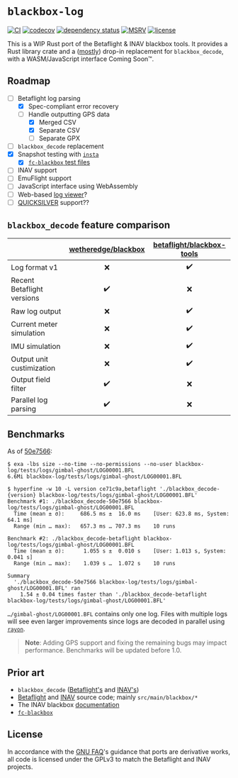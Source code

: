 # `blackbox-log`

[![CI](https://github.com/wetheredge/blackbox/actions/workflows/ci.yaml/badge.svg)](https://github.com/wetheredge/blackbox/actions/workflows/ci.yaml)
[![codecov](https://codecov.io/gh/wetheredge/blackbox/branch/main/graph/badge.svg)](https://codecov.io/gh/wetheredge/blackbox)
[![dependency status](https://deps.rs/repo/github/wetheredge/blackbox/status.svg)](https://deps.rs/repo/github/wetheredge/blackbox)
[![MSRV](https://img.shields.io/static/v1?logo=rust&label=MSRV&color=dea584&message=1.65)](https://github.com/rust-lang/rust/blob/master/RELEASES.md)
[![license](https://img.shields.io/github/license/wetheredge/blackbox)](https://github.com/wetheredge/blackbox/blob/main/COPYING)

This is a WIP Rust port of the Betaflight & INAV blackbox tools. It provides a
Rust library crate and a ([mostly][comparison]) drop-in replacement
for `blackbox_decode`, with a WASM/JavaScript interface Coming Soon™.

## Roadmap

- [ ] Betaflight log parsing
  - [x] Spec-compliant error recovery
  - [ ] Handle outputting GPS data
    - [x] Merged CSV
    - [x] Separate CSV
    - [ ] Separate GPX
- [ ] `blackbox_decode` replacement
- [x] Snapshot testing with [`insta`](https://insta.rs)
  - [x] [`fc-blackbox` test files](https://github.com/ilya-epifanov/fc-blackbox/tree/main/src/test-data)
- [ ] INAV support
- [ ] EmuFlight support
- [ ] JavaScript interface using WebAssembly
- [ ] Web-based [log viewer][bf-viewer]?
- [ ] [QUICKSILVER](https://github.com/BossHobby/QUICKSILVER) support??

## `blackbox_decode` feature comparison

|                            | [wetheredge/blackbox][repo] | [betaflight/blackbox-tools][bf-tools] |
|----------------------------|:---------------------------:|:-------------------------------------:|
| Log format v1              |              :x:            |           :heavy_check_mark:          |
| Recent Betaflight versions |      :heavy_check_mark:     |                   :x:                 |
| Raw log output             |              :x:            |           :heavy_check_mark:          |
| Current meter simulation   |              :x:            |           :heavy_check_mark:          |
| IMU simulation             |              :x:            |           :heavy_check_mark:          |
| Output unit custimization  |              :x:            |           :heavy_check_mark:          |
| Output field filter        |      :heavy_check_mark:     |                   :x:                 |
| Parallel log parsing       |      :heavy_check_mark:     |                   :x:                 |

## Benchmarks

As of [50e7566](https://github.com/wetheredge/blackbox/tree/ce71c9a3a7f7218328f1162b2f33e32fab4ea24d):

```shell
$ exa -lbs size --no-time --no-permissions --no-user blackbox-log/tests/logs/gimbal-ghost/LOG00001.BFL
6.6Mi blackbox-log/tests/logs/gimbal-ghost/LOG00001.BFL

$ hyperfine -w 10 -L version ce71c9a,betaflight './blackbox_decode-{version} blackbox-log/tests/logs/gimbal-ghost/LOG00001.BFL'
Benchmark #1: ./blackbox_decode-50e7566 blackbox-log/tests/logs/gimbal-ghost/LOG00001.BFL
  Time (mean ± σ):     686.5 ms ±  16.0 ms    [User: 623.8 ms, System: 64.1 ms]
  Range (min … max):   657.3 ms … 707.3 ms    10 runs

Benchmark #2: ./blackbox_decode-betaflight blackbox-log/tests/logs/gimbal-ghost/LOG00001.BFL
  Time (mean ± σ):      1.055 s ±  0.010 s    [User: 1.013 s, System: 0.041 s]
  Range (min … max):    1.039 s …  1.072 s    10 runs

Summary
  './blackbox_decode-50e7566 blackbox-log/tests/logs/gimbal-ghost/LOG00001.BFL' ran
    1.54 ± 0.04 times faster than './blackbox_decode-betaflight blackbox-log/tests/logs/gimbal-ghost/LOG00001.BFL'
```

`…/gimbal-ghost/LOG00001.BFL` contains only one log. Files with multiple logs
will see even larger improvements since logs are decoded in parallel using
[`rayon`](https://lib.rs/crates/rayon).

> **Note**: Adding GPS support and fixing the remaining bugs may impact
performance. Benchmarks will be updated before 1.0.

## Prior art

- `blackbox_decode` ([Betaflight's][bf-tools] and [INAV's][inav-tools])
- [Betaflight][betaflight] and [INAV][inav] source code; mainly
  `src/main/blackbox/*`
- The INAV blackbox [documentation][inav-docs]
- [`fc-blackbox`](https://lib.rs/crates/fc-blackbox)

## License

In accordance with the [GNU FAQ][gpl-ports]'s guidance that ports are
derivative works, all code is licensed under the GPLv3 to match the Betaflight
and INAV projects.

[repo]: https://github.com/wetheredge/blackbox
[betaflight]: https://github.com/betaflight/betaflight
[inav]: https://github.com/iNavFlight/inav
[emuflight]: https://github.com/emuflight/EmuFlight
[comparison]: #blackbox_decode-feature-comparison
[bf-tools]: https://github.com/betaflight/blackbox-tools
[bf-viewer]: https://github.com/betaflight/blackbox-log-viewer
[inav-tools]: https://github.com/iNavFlight/blackbox-tools
[inav-docs]: https://github.com/iNavFlight/inav/blob/master/docs/development/Blackbox%20Internals.md
[gpl-ports]: https://www.gnu.org/licenses/gpl-faq.html#TranslateCode

